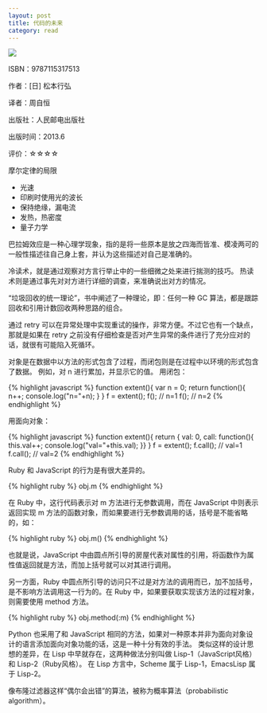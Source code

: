 ```yaml
---
layout: post
title: 代码的未来
category: read
---
```

<img class="cover" src="/images/2014/11/9787115317513.jpg" />

ISBN：9787115317513

作者：[日] 松本行弘 

译者：周自恒 

出版社：人民邮电出版社

出版时间：2013.6

评价：☆☆☆☆

摩尔定律的局限

* 光速
* 印刷时使用光的波长
* 保持绝缘，漏电流
* 发热，热密度
* 量子力学

巴拉姆效应是一种心理学现象，指的是将一些原本是放之四海而皆准、模凌两可的一般性描述往自己身上套，并认为这些描述对自己是准确的。

冷读术，就是通过观察对方言行举止中的一些细微之处来进行揣测的技巧。
热读术则是通过事先对对方进行详细的调查，来准确说出对方的情况。

“垃圾回收的统一理论”，书中阐述了一种理论，即：任何一种 GC 算法，都是跟踪回收和引用计数回收两种思路的组合。

通过 retry 可以在异常处理中实现重试的操作，非常方便。不过它也有一个缺点，那就是如果在 retry 之前没有仔细检查是否对产生异常的条件进行了充分应对的话，就很有可能陷入死循环。

对象是在数据中以方法的形式包含了过程，而闭包则是在过程中以环境的形式包含了数据。
例如，对 n 进行累加，并显示它的值。
用闭包：

{% highlight javascript %}
function extent(){
  var n = 0;
  return function(){
    n++;
    console.log("n="+n);
  }
}
f = extent(); 
f(); // n=1
f(); // n=2
{% endhighlight %}

用面向对象：

{% highlight javascript %}
function extent(){
  return {
    val: 0,
    call: function(){
    this.val++;
    console.log("val="+this.val);
  }}
}
f = extent(); 
f.call(); // val=1
f.call(); // val=2
{% endhighlight %}

Ruby 和 JavaScript 的行为是有很大差异的。

{% highlight ruby %}
obj.m
{% endhighlight %}

在 Ruby 中，这行代码表示对 m 方法进行无参数调用，而在 JavaScript 中则表示返回实现 m 方法的函数对象，而如果要进行无参数调用的话，括号是不能省略的，如：

{% highlight ruby %}
obj.m()
{% endhighlight %}

也就是说，JavaScript 中由圆点所引导的房屋代表对属性的引用，将函数作为属性值返回就是方法，而加上括号就可以对其进行调用。

另一方面，Ruby 中圆点所引导的访问只不过是对方法的调用而已，加不加括号，是不影响方法调用这一行为的。在 Ruby 中，如果要获取实现该方法的过程对象，则需要使用 method 方法。

{% highlight ruby %}
obj.method(:m)
{% endhighlight %}

Python 也采用了和 JavaScript 相同的方法，如果对一种原本并非为面向对象设计的语言添加面向对象功能的话，这是一种十分有效的手法。
类似这样的设计思想的差异，在 Lisp 中早就存在，这两种做法分别叫做 Lisp-1（JavaScript风格）和 Lisp-2（Ruby风格）。
在 Lisp 方言中，Scheme 属于 Lisp-1，EmacsLisp 属于 Lisp-2。

像布隆过滤器这样“偶尔会出错”的算法，被称为概率算法（probabilistic algorithm）。